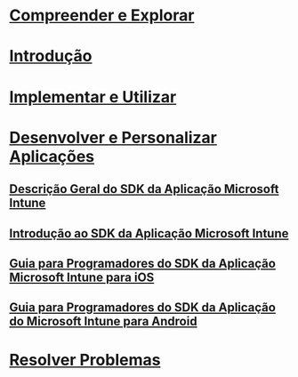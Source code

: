 # [Compreender e Explorar](/intune/understand-explore/introduction-to-microsoft-intune)
# [Introdução](/intune/get-started/what-to-know-before-you-start-microsoft-intune)
# [Implementar e Utilizar](/intune/deploy-use/overview-of-device-and-app-lifecycles-in-microsoft-intune)
# [Desenvolver e Personalizar Aplicações](intune-app-sdk.md)
## [Descrição Geral do SDK da Aplicação Microsoft Intune](intune-app-sdk.md)
## [Introdução ao SDK da Aplicação Microsoft Intune](intune-app-sdk-get-started.md)
## [Guia para Programadores do SDK da Aplicação Microsoft Intune para iOS](intune-app-sdk-ios.md)
## [Guia para Programadores do SDK da Aplicação do Microsoft Intune para Android](intune-app-sdk-android.md)
# [Resolver Problemas](/intune/troubleshoot/how-to-get-support-for-microsoft-intune)


<!--HONumber=May16_HO2-->


